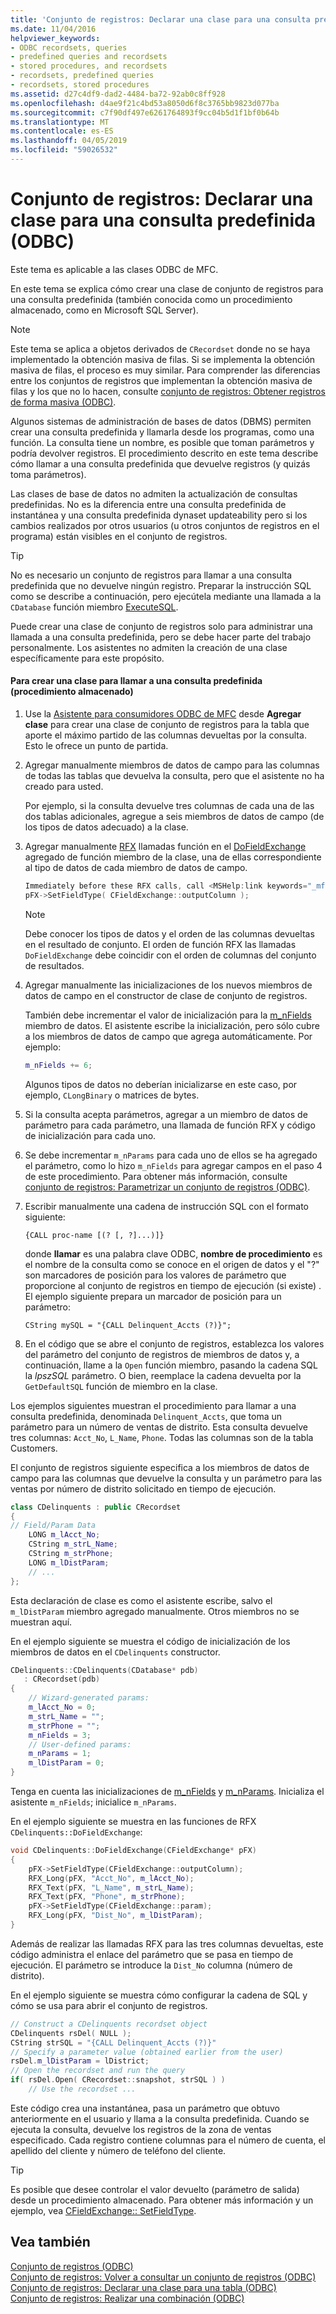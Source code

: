 ```yaml
---
title: 'Conjunto de registros: Declarar una clase para una consulta predefinida (ODBC)'
ms.date: 11/04/2016
helpviewer_keywords:
- ODBC recordsets, queries
- predefined queries and recordsets
- stored procedures, and recordsets
- recordsets, predefined queries
- recordsets, stored procedures
ms.assetid: d27c4df9-dad2-4484-ba72-92ab0c8ff928
ms.openlocfilehash: d4ae9f21c4bd53a8050d6f8c3765bb9823d077ba
ms.sourcegitcommit: c7f90df497e6261764893f9cc04b5d1f1bf0b64b
ms.translationtype: MT
ms.contentlocale: es-ES
ms.lasthandoff: 04/05/2019
ms.locfileid: "59026532"
---
```

# <a name="recordset-declaring-a-class-for-a-predefined-query-odbc"></a>Conjunto de registros: Declarar una clase para una consulta predefinida (ODBC)

Este tema es aplicable a las clases ODBC de MFC.

En este tema se explica cómo crear una clase de conjunto de registros para una consulta predefinida (también conocida como un procedimiento almacenado, como en Microsoft SQL Server).

> [!NOTE]
>  Este tema se aplica a objetos derivados de `CRecordset` donde no se haya implementado la obtención masiva de filas. Si se implementa la obtención masiva de filas, el proceso es muy similar. Para comprender las diferencias entre los conjuntos de registros que implementan la obtención masiva de filas y los que no lo hacen, consulte [conjunto de registros: Obtener registros de forma masiva (ODBC)](../../data/odbc/recordset-fetching-records-in-bulk-odbc.md).

Algunos sistemas de administración de bases de datos (DBMS) permiten crear una consulta predefinida y llamarla desde los programas, como una función. La consulta tiene un nombre, es posible que toman parámetros y podría devolver registros. El procedimiento descrito en este tema describe cómo llamar a una consulta predefinida que devuelve registros (y quizás toma parámetros).

Las clases de base de datos no admiten la actualización de consultas predefinidas. No es la diferencia entre una consulta predefinida de instantánea y una consulta predefinida dynaset updateability pero si los cambios realizados por otros usuarios (u otros conjuntos de registros en el programa) están visibles en el conjunto de registros.

> [!TIP]
>  No es necesario un conjunto de registros para llamar a una consulta predefinida que no devuelve ningún registro. Preparar la instrucción SQL como se describe a continuación, pero ejecútela mediante una llamada a la `CDatabase` función miembro [ExecuteSQL](../../mfc/reference/cdatabase-class.md#executesql).

Puede crear una clase de conjunto de registros solo para administrar una llamada a una consulta predefinida, pero se debe hacer parte del trabajo personalmente. Los asistentes no admiten la creación de una clase específicamente para este propósito.

#### <a name="to-create-a-class-for-calling-a-predefined-query-stored-procedure"></a>Para crear una clase para llamar a una consulta predefinida (procedimiento almacenado)

1. Use la [Asistente para consumidores ODBC de MFC](../../mfc/reference/adding-an-mfc-odbc-consumer.md) desde **Agregar clase** para crear una clase de conjunto de registros para la tabla que aporte el máximo partido de las columnas devueltas por la consulta. Esto le ofrece un punto de partida.

1. Agregar manualmente miembros de datos de campo para las columnas de todas las tablas que devuelva la consulta, pero que el asistente no ha creado para usted.

   Por ejemplo, si la consulta devuelve tres columnas de cada una de las dos tablas adicionales, agregue a seis miembros de datos de campo (de los tipos de datos adecuado) a la clase.

1. Agregar manualmente [RFX](../../data/odbc/record-field-exchange-rfx.md) llamadas función en el [DoFieldExchange](../../mfc/reference/crecordset-class.md#dofieldexchange) agregado de función miembro de la clase, una de ellas correspondiente al tipo de datos de cada miembro de datos de campo.

    ```cpp
    Immediately before these RFX calls, call <MSHelp:link keywords="_mfc_CFieldExchange.3a3a.SetFieldType" TABINDEX="0">SetFieldType</MSHelp:link>, as shown here:
    pFX->SetFieldType( CFieldExchange::outputColumn );
    ```

    > [!NOTE]
    >  Debe conocer los tipos de datos y el orden de las columnas devueltas en el resultado de conjunto. El orden de función RFX las llamadas `DoFieldExchange` debe coincidir con el orden de columnas del conjunto de resultados.

1. Agregar manualmente las inicializaciones de los nuevos miembros de datos de campo en el constructor de clase de conjunto de registros.

   También debe incrementar el valor de inicialización para la [m_nFields](../../mfc/reference/crecordset-class.md#m_nfields) miembro de datos. El asistente escribe la inicialización, pero sólo cubre a los miembros de datos de campo que agrega automáticamente. Por ejemplo:

    ```cpp
    m_nFields += 6;
    ```

   Algunos tipos de datos no deberían inicializarse en este caso, por ejemplo, `CLongBinary` o matrices de bytes.

1. Si la consulta acepta parámetros, agregar a un miembro de datos de parámetro para cada parámetro, una llamada de función RFX y código de inicialización para cada uno.

1. Se debe incrementar `m_nParams` para cada uno de ellos se ha agregado el parámetro, como lo hizo `m_nFields` para agregar campos en el paso 4 de este procedimiento. Para obtener más información, consulte [conjunto de registros: Parametrizar un conjunto de registros (ODBC)](../../data/odbc/recordset-parameterizing-a-recordset-odbc.md).

1. Escribir manualmente una cadena de instrucción SQL con el formato siguiente:

    ```
    {CALL proc-name [(? [, ?]...)]}
    ```

   donde **llamar** es una palabra clave ODBC, **nombre de procedimiento** es el nombre de la consulta como se conoce en el origen de datos y el "?" son marcadores de posición para los valores de parámetro que proporcione al conjunto de registros en tiempo de ejecución (si existe) . El ejemplo siguiente prepara un marcador de posición para un parámetro:

    ```
    CString mySQL = "{CALL Delinquent_Accts (?)}";
    ```

1. En el código que se abre el conjunto de registros, establezca los valores del parámetro del conjunto de registros de miembros de datos y, a continuación, llame a la `Open` función miembro, pasando la cadena SQL la *lpszSQL* parámetro. O bien, reemplace la cadena devuelta por la `GetDefaultSQL` función de miembro en la clase.

Los ejemplos siguientes muestran el procedimiento para llamar a una consulta predefinida, denominada `Delinquent_Accts`, que toma un parámetro para un número de ventas de distrito. Esta consulta devuelve tres columnas: `Acct_No`, `L_Name`, `Phone`. Todas las columnas son de la tabla Customers.

El conjunto de registros siguiente especifica a los miembros de datos de campo para las columnas que devuelve la consulta y un parámetro para las ventas por número de distrito solicitado en tiempo de ejecución.

```cpp
class CDelinquents : public CRecordset
{
// Field/Param Data
    LONG m_lAcct_No;
    CString m_strL_Name;
    CString m_strPhone;
    LONG m_lDistParam;
    // ...
};
```

Esta declaración de clase es como el asistente escribe, salvo el `m_lDistParam` miembro agregado manualmente. Otros miembros no se muestran aquí.

En el ejemplo siguiente se muestra el código de inicialización de los miembros de datos en el `CDelinquents` constructor.

```cpp
CDelinquents::CDelinquents(CDatabase* pdb)
   : CRecordset(pdb)
{
    // Wizard-generated params:
    m_lAcct_No = 0;
    m_strL_Name = "";
    m_strPhone = "";
    m_nFields = 3;
    // User-defined params:
    m_nParams = 1;
    m_lDistParam = 0;
}
```

Tenga en cuenta las inicializaciones de [m_nFields](../../mfc/reference/crecordset-class.md#m_nfields) y [m_nParams](../../mfc/reference/crecordset-class.md#m_nparams). Inicializa el asistente `m_nFields`; inicialice `m_nParams`.

En el ejemplo siguiente se muestra en las funciones de RFX `CDelinquents::DoFieldExchange`:

```cpp
void CDelinquents::DoFieldExchange(CFieldExchange* pFX)
{
    pFX->SetFieldType(CFieldExchange::outputColumn);
    RFX_Long(pFX, "Acct_No", m_lAcct_No);
    RFX_Text(pFX, "L_Name", m_strL_Name);
    RFX_Text(pFX, "Phone", m_strPhone);
    pFX->SetFieldType(CFieldExchange::param);
    RFX_Long(pFX, "Dist_No", m_lDistParam);
}
```

Además de realizar las llamadas RFX para las tres columnas devueltas, este código administra el enlace del parámetro que se pasa en tiempo de ejecución. El parámetro se introduce la `Dist_No` columna (número de distrito).

En el ejemplo siguiente se muestra cómo configurar la cadena de SQL y cómo se usa para abrir el conjunto de registros.

```cpp
// Construct a CDelinquents recordset object
CDelinquents rsDel( NULL );
CString strSQL = "{CALL Delinquent_Accts (?)}"
// Specify a parameter value (obtained earlier from the user)
rsDel.m_lDistParam = lDistrict;
// Open the recordset and run the query
if( rsDel.Open( CRecordset::snapshot, strSQL ) )
    // Use the recordset ...
```

Este código crea una instantánea, pasa un parámetro que obtuvo anteriormente en el usuario y llama a la consulta predefinida. Cuando se ejecuta la consulta, devuelve los registros de la zona de ventas especificado. Cada registro contiene columnas para el número de cuenta, el apellido del cliente y número de teléfono del cliente.

> [!TIP]
>  Es posible que desee controlar el valor devuelto (parámetro de salida) desde un procedimiento almacenado. Para obtener más información y un ejemplo, vea [CFieldExchange:: SetFieldType](../../mfc/reference/cfieldexchange-class.md#setfieldtype).

## <a name="see-also"></a>Vea también

[Conjunto de registros (ODBC)](../../data/odbc/recordset-odbc.md)<br/>
[Conjunto de registros: Volver a consultar un conjunto de registros (ODBC)](../../data/odbc/recordset-requerying-a-recordset-odbc.md)<br/>
[Conjunto de registros: Declarar una clase para una tabla (ODBC)](../../data/odbc/recordset-declaring-a-class-for-a-table-odbc.md)<br/>
[Conjunto de registros: Realizar una combinación (ODBC)](../../data/odbc/recordset-performing-a-join-odbc.md)
